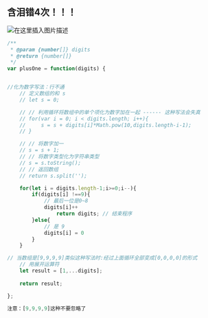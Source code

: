 ﻿## 含泪错4次！！！
![在这里插入图片描述](https://img-blog.csdnimg.cn/20210531221906438.png?x-oss-process=image/watermark,type_ZmFuZ3poZW5naGVpdGk,shadow_10,text_aHR0cHM6Ly9ibG9nLmNzZG4ubmV0L3FxXzUyMjA3NzI4,size_16,color_FFFFFF,t_70#pic_center)

```javascript
/**
 * @param {number[]} digits
 * @return {number[]}
 */
var plusOne = function(digits) {


//化为数字写法：行不通
    // 定义数组的和 s
    // let s = 0;

    // // 利用循环将数组中的单个项化为数字加在一起 ------ 这种写法会失真
    // for(var i = 0; i < digits.length; i++){
    //     s = s + digits[i]*Math.pow(10,digits.length-i-1);
    // }

    // // 将数字加一
    // s = s + 1;
    // // 将数字类型化为字符串类型
    // s = s.toString();
    // // 返回数组
    // return s.split('');

    for(let i = digits.length-1;i>=0;i--){
        if(digits[i] !==9){
            // 最后一位是0~8
            digits[i]++
                return digits; // 结束程序
        }else{
            // 是 9
            digits[i] = 0 
        }
    }

// 当数组是[9,9,9,9]类似这种写法时:经过上面循环全部变成[0,0,0,0]的形式
    // 用展开运算符
    let result = [1,...digits];
    
    return result;

};
```

```javascript
注意：[9,9,9,9]这种不要忽略了
```

